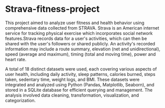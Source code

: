 # Strava-fitness-project
This project aimed to analyze user fitness and health behavior using comprehensive data collected from STRAVA. Strava is an American internet service for tracking physical exercise which incorporates social network features.Strava records data for a user's activities, which can then be shared with the user's followers or shared publicly. An activity's recorded information may include a route summary, elevation (net and unidirectional), speed (average and maximum), timing (total and moving time), power and heart rate.

A total of 18 distinct datasets were used, each covering various aspects of user health, including daily activity, sleep patterns, calories burned, steps taken, sedentary time, weight logs, and BMI. These datasets were integrated and analyzed using Python (Pandas, Matplotlib, Seaborn), and stored in a SQLite database for efficient querying and management. The analysis involved data cleaning, transformation, visualization, and categorization.
